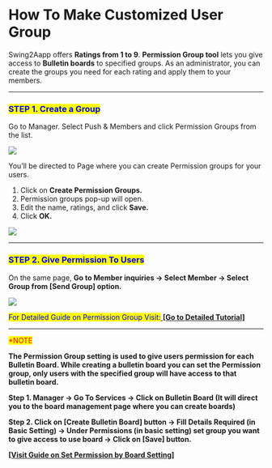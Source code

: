 # How To Make Customized User Group

Swing2Aapp offers **Ratings from 1 to 9**. **Permission Group tool** lets you give access to **Bulletin boards** to specified groups. As an administrator, you can create the groups you need for each rating and apply them to your members.

***

### <mark style="color:blue;">**STEP 1. Create a Group**</mark>

Go to Manager. Select Push & Members and click Permission Groups from the list.

![](https://support.swing2app.com/wp-content/uploads/2020/02/permission.png)

You’ll be directed to Page where you can create Permission groups for your users.

1. Click on **Create Permission Groups.**
2. Permission groups pop-up will open.
3. Edit the name, ratings, and click **Save.**
4. Click **OK.**

![](https://support.swing2app.com/wp-content/uploads/2018/10/b39-copy.png)

***

### <mark style="color:blue;">**STEP 2. Give Permission To Users**</mark>

On the same page, **Go to Member inquiries -> Select Member -> Select Group from \[Send Group] option.**

![](https://support.swing2app.com/wp-content/uploads/2020/02/change\_mem.png)

<mark style="color:blue;">For Detailed Guide on Permission Group Visit:</mark>[ **\[Go to Detailed Tutorial\]**](../appmanage/pushmember/member-group.md)

***

<mark style="color:red;">\*NOTE</mark>

**The Permission Group setting is used to give users permission for each Bulletin Board. While creating a bulletin board you can set the Permission group, only users with the specified group will have access to that bulletin board.**

**Step 1. Manager -> Go To Services -> Click on Bulletin Board (It will direct you to the board management page where you can create boards)**

**Step 2. Click on \[Create Bulletin Board] button -> Fill Details Required (in Basic Setting) -> Under Permissions (in basic setting) set group you want to give access to use board -> Click on \[Save] button.**

[**\[Visit Guide on Set Permission by Board Setting\]**](../appmanage/board/create-bulletin-board-by-membership-level.md)
